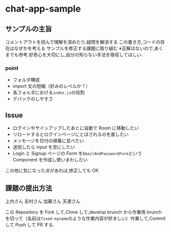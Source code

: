 # chat-app-sample

## サンプルの主旨

コメントアウトを読んで理解を深めたり,疑問を解消する
この書き方,コードの存在はなぜかを考える
サンプルを修正する課題に取り組む
※正解はないので,あくまでも参考.好奇心を大切にし,自分の知らない手法を吸収してほしい.

### point

- フォルダ構成
- import 文の短縮（好みのレベルか？）
- 各フォルダにおける`index.js`の役割
- デバックのしやすさ

## Issue

- ログインやサインアップしたあとに自動で Room に移動したい
- リロードするとログインページにとばされるのを直したい
- メッセージを日付の順番に並べたい
- 送信したら input を空にしたい
- Login と Signup ページの Form を`EmailAndPasswordForm`という Component を作成し使いまわしたい

この他に気になった点があれば,修正しても OK

## 課題の提出方法

上内さん
吉村さん
加藤さん
天達さん

この Repository を Fork して,Clone して,develop brunch から作業用 brunch を切って（名前は`fixed-myname`のような作業内容が好ましい）作業して,Commit して Push して PR する.
